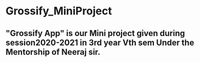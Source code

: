 # Grossify_MiniProject

## "Grossify App" is our Mini project given during session2020-2021 in 3rd year Vth sem Under the Mentorship of Neeraj sir.
